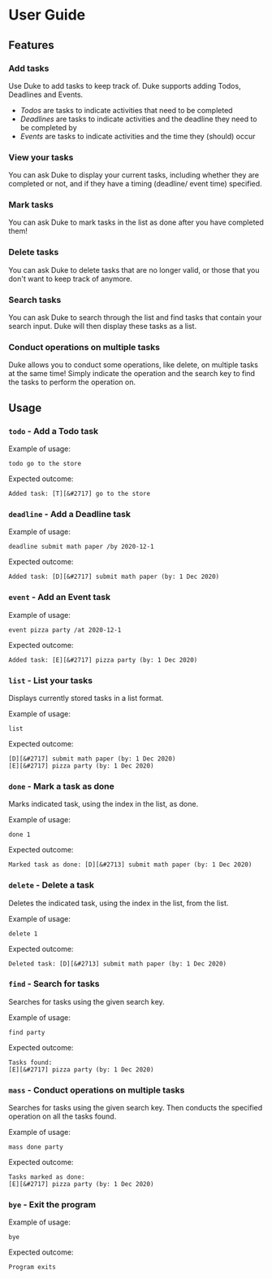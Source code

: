 # User Guide

## Features 

### Add tasks
Use Duke to add tasks to keep track of. Duke supports adding Todos, Deadlines and Events.

- *Todos* are tasks to indicate activities that need to be completed
- *Deadlines* are tasks to indicate activities and the deadline they need to be completed by
- *Events* are tasks to indicate activities and the time they (should) occur

### View your tasks
You can ask Duke to display your current tasks, including whether they are completed
 or not, and if they have a timing (deadline/ event time) specified. 

### Mark tasks
You can ask Duke to mark tasks in the list as done after you have completed them!

### Delete tasks
You can ask Duke to delete tasks that are no longer valid, or those that you don't want to keep track of anymore.

### Search tasks
You can ask Duke to search through the list and find tasks that contain your search input.
Duke will then display these tasks as a list.

### Conduct operations on multiple tasks
Duke allows you to conduct some operations, like delete, on multiple tasks
at the same time! Simply indicate the operation and the search key to find the tasks
to perform the operation on.

## Usage

### `todo` - Add a Todo task

Example of usage: 

`todo go to the store`

Expected outcome:

`Added task: [T][&#2717] go to the store`

### `deadline` - Add a Deadline task

Example of usage: 

`deadline submit math paper /by 2020-12-1`

Expected outcome:

`Added task: [D][&#2717] submit math paper (by: 1 Dec 2020)`

### `event` - Add an Event task

Example of usage: 

`event pizza party /at 2020-12-1`

Expected outcome:

`Added task: [E][&#2717] pizza party (by: 1 Dec 2020)`

### `list` - List your tasks

Displays currently stored tasks in a list format.

Example of usage: 

`list`

Expected outcome:

```
[D][&#2717] submit math paper (by: 1 Dec 2020)
[E][&#2717] pizza party (by: 1 Dec 2020)
```
### `done` - Mark a task as done

Marks indicated task, using the index in the list, as done.

Example of usage: 

`done 1`

Expected outcome:

`Marked task as done: [D][&#2713] submit math paper (by: 1 Dec 2020)`

### `delete` - Delete a task

Deletes the indicated task, using the index in the list, from the list.

Example of usage: 

`delete 1`

Expected outcome:

`Deleted task: [D][&#2713] submit math paper (by: 1 Dec 2020)`

### `find` - Search for tasks

Searches for tasks using the given search key.

Example of usage: 

`find party`

Expected outcome:

```
Tasks found:
[E][&#2717] pizza party (by: 1 Dec 2020)
```

### `mass` - Conduct operations on multiple tasks

Searches for tasks using the given search key. Then conducts the specified operation
on all the tasks found.

Example of usage: 

`mass done party`

Expected outcome:

```
Tasks marked as done: 
[E][&#2717] pizza party (by: 1 Dec 2020)
```

### `bye` - Exit the program

Example of usage: 

`bye`

Expected outcome:

`Program exits`